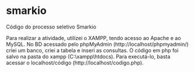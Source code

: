# smarkio
Código do processo seletivo Smarkio

Para realizar a atividade, utilizei o XAMPP, tendo acesso ao Apache e ao MySQL.
No BD acessado pelo phpMyAdmin (http://localhost/phpmyadmin/) criei um banco, criei a tabela e inseri as consultas.
O código em php foi salvo na pasta do xampp (C:\xampp\htdocs).
Para executá-lo, basta acessar o localhost/código (http://localhost/codigo.php).
